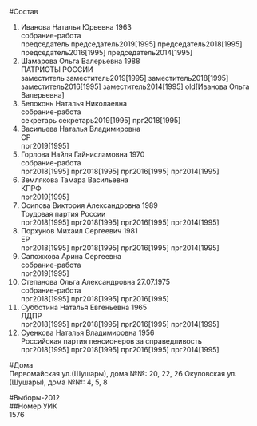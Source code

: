 #Состав  
1. Иванова Наталья Юрьевна 1963  
    собрание-работа  
    председатель председатель2019[1995] председатель2018[1995] председатель2016[1995] председатель2014[1995]  
2. Шамарова Ольга Валерьевна 1988  
    ПАТРИОТЫ РОССИИ  
    заместитель заместитель2019[1995] заместитель2018[1995] заместитель2016[1995] заместитель2014[1995] old[Иванова Ольга Валерьевна]  
3. Белоконь Наталья Николаевна  
    собрание-работа  
    секретарь секретарь2019[1995] прг2018[1995]  
4. Васильева Наталья Владимировна  
    СР  
    прг2019[1995]  
5. Горлова Найля Гайнисламовна 1970  
    собрание-работа  
    прг2018[1995] прг2018[1995] прг2016[1995] прг2014[1995]  
6. Землякова Тамара Васильевна  
    КПРФ  
    прг2019[1995]  
7. Осипова Виктория Александровна 1989  
    Трудовая партия России  
    прг2018[1995] прг2018[1995] прг2016[1995] прг2014[1995]  
8. Порхунов Михаил Сергеевич 1981  
    ЕР  
    прг2018[1995] прг2018[1995] прг2016[1995] прг2014[1995]  
9. Сапожкова Арина Сергеевна  
    собрание-работа  
    прг2019[1995]  
10. Степанова Ольга Александровна 27.07.1975  
    собрание-работа  
    прг2018[1995] прг2018[1995] прг2016[1995]  
11. Субботина Наталья Евгеньевна 1965  
    ЛДПР  
    прг2018[1995] прг2018[1995] прг2016[1995] прг2014[1995]  
12. Суенкова Наталья Владимировна 1956  
    Российская партия пенсионеров за справедливость  
    прг2018[1995] прг2018[1995] прг2016[1995] прг2014[1995]  

#Дома  
Первомайская ул.(Шушары), дома №№: 20, 22, 26 Окуловская ул.(Шушары), дома №№: 4, 5, 8  
  
#Выборы-2012  
##Номер УИК  
1576  
